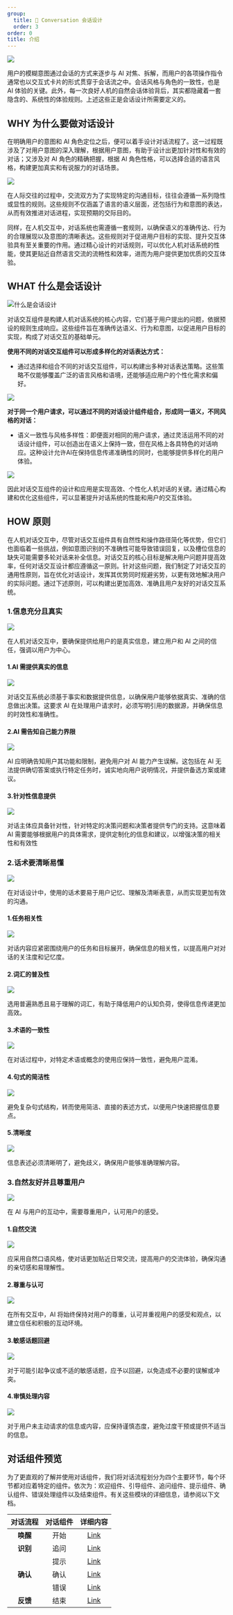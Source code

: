 ```yaml
---
group:
  title: 💭 Conversation 会话设计
  order: 3
order: 0
title: 介绍
---
```


![](https://mdn.alipayobjects.com/huamei_iwk9zp/afts/img/A*ohp_SLO1eaEAAAAAAAAAAAAADgCCAQ/fmt.webp)

用户的模糊意图通过会话的方式来逐步与 AI 对焦、拆解，而用户的各项操作指令通常也以交互式卡片的形式贯穿于会话流之中。会话风格与角色的一致性，也是 AI 体验的关键。此外，每一次良好人机的自然会话体验背后，其实都隐藏着一套隐含的、系统性的体验规则。上述这些正是会话设计所需要定义的。

## WHY 为什么要做对话设计

在明确用户的意图和 AI 角色定位之后，便可以着手设计对话流程了。这一过程既涉及了对用户意图的深入理解，根据用户意图，有助于设计出更加针对性和有效的对话；又涉及对 AI 角色的精确把握，根据 AI 角色性格，可以选择合适的语言风格，构建更加真实和有说服力的对话场景。

![](https://mdn.alipayobjects.com/huamei_iwk9zp/afts/img/A*C94kQK-GA9QAAAAAAAAAAAAADgCCAQ/fmt.webp)

在人际交往的过程中，交流双方为了实现特定的沟通目标，往往会遵循一系列隐性或显性的规则。这些规则不仅涵盖了语言的语义层面，还包括行为和意图的表达，从而有效推进对话进程，实现预期的交际目的。

同样，在人机交互中，对话系统也需遵循一套规则，以确保语义的准确传达、行为的合理展现以及意图的清晰表达。这些规则对于促进用户目标的实现、提升交互体验具有至关重要的作用。通过精心设计的对话规则，可以优化人机对话系统的性能，使其更贴近自然语言交流的流畅性和效率，进而为用户提供更加优质的交互体验。

## WHAT 什么是会话设计

![什么是会话设计](https://mdn.alipayobjects.com/huamei_iwk9zp/afts/img/A*QI3xQrObsI4AAAAAAAAAAAAADgCCAQ/fmt.webp)

对话交互组件是构建人机对话系统的核心内容，它们基于用户提出的问题，依据预设的规则生成响应。这些组件旨在准确传达语义、行为和意图，以促进用户目标的实现，构成了对话交互的基础单元。

**使用不同的对话交互组件可以形成多样化的对话表达方式：**

- 通过选择和组合不同的对话交互组件，可以构建出多种对话表达策略。这些策略不仅能够覆盖广泛的语言风格和语境，还能够适应用户的个性化需求和偏好。

![](https://mdn.alipayobjects.com/huamei_iwk9zp/afts/img/A*QROUQbGlvcwAAAAAAAAAAAAADgCCAQ/fmt.webp)

**对于同一个用户请求，可以通过不同的对话设计组件组合，形成同一语义，不同风格的对话：**

- 语义一致性与风格多样性：即便面对相同的用户请求，通过灵活运用不同的对话设计组件，可以创造出在语义上保持一致，但在风格上各具特色的对话响应。这种设计允许AI在保持信息传递准确性的同时，也能够提供多样化的用户体验。

![](https://mdn.alipayobjects.com/huamei_iwk9zp/afts/img/A*2q8gQZMp9l4AAAAAAAAAAAAADgCCAQ/fmt.webp)

因此对话交互组件的设计和应用是实现高效、个性化人机对话的关键。通过精心构建和优化这些组件，可以显著提升对话系统的性能和用户的交互体验。

## HOW 原则

在人机对话交互中，尽管对话交互组件具有自然性和操作路径简化等优势，但它们也面临着一些挑战，例如意图识别的不准确性可能导致错误回复，以及槽位信息的缺失可能需要多轮对话来补全信息。对话交互的核心目标是解决用户问题并提高效率，任何对话交互设计都应遵循这一原则。针对这些问题，我们制定了对话交互的通用性原则，旨在优化对话设计，发挥其优势同时规避劣势，以更有效地解决用户的实际问题。通过下述原则，可以构建出更加高效、准确且用户友好的对话交互系统。

### 1.信息充分且真实

![](https://mdn.alipayobjects.com/huamei_iwk9zp/afts/img/A*h_9JQLDK_JIAAAAAAAAAAAAADgCCAQ/fmt.webp)

在人机对话交互中，要确保提供给用户的是真实信息，建立用户和 AI 之间的信任，强调以用户为中心。

#### 1.AI 需提供真实的信息

<ImagePreview>
<img class="preview-img no-padding" src="https://mdn.alipayobjects.com/huamei_iwk9zp/afts/img/A*_SoFRY_Rm30AAAAAAAAAAAAADgCCAQ/fmt.webp">
</ImagePreview>

对话交互系统必须基于事实和数据提供信息，以确保用户能够依据真实、准确的信息做出决策。这要求 AI 在处理用户请求时，必须写明引用的数据源，并确保信息的时效性和准确性。

#### 2.AI 需告知自己能力界限

<ImagePreview>
<img class="preview-img no-padding" src="https://mdn.alipayobjects.com/huamei_iwk9zp/afts/img/A*83p9R7JFirgAAAAAAAAAAAAADgCCAQ/fmt.webp">
</ImagePreview>

AI 应明确告知用户其功能和限制，避免用户对 AI 能力产生误解。这包括在 AI 无法提供确切答案或执行特定任务时，诚实地向用户说明情况，并提供备选方案或建议。

#### 3.针对性信息提供

<ImagePreview>
<img class="preview-img no-padding" src="https://mdn.alipayobjects.com/huamei_iwk9zp/afts/img/A*BEkxTZKqypgAAAAAAAAAAAAADgCCAQ/fmt.webp">
</ImagePreview>

对话主体应具备针对性，针对特定的决策问题和决策者提供专门的支持。这意味着 AI 需要能够根据用户的具体需求，提供定制化的信息和建议，以增强决策的相关性和有效性

### 2.话术要清晰易懂

![](https://mdn.alipayobjects.com/huamei_iwk9zp/afts/img/A*sLjARY7FmvcAAAAAAAAAAAAADgCCAQ/fmt.webp)

在对话设计中，使用的话术要易于用户记忆、理解及清晰表意，从而实现更加有效的沟通。

#### 1.任务相关性

<ImagePreview>
<img class="preview-img no-padding" src="https://mdn.alipayobjects.com/huamei_iwk9zp/afts/img/A*wSo8Qa4UqI4AAAAAAAAAAAAADgCCAQ/fmt.webp">
</ImagePreview>

对话内容应紧密围绕用户的任务和目标展开，确保信息的相关性，以提高用户对对话的关注度和记忆度。

#### 2.词汇的普及性

<ImagePreview>
<img class="preview-img no-padding" src="https://mdn.alipayobjects.com/huamei_iwk9zp/afts/img/A*VSkrRLuLN2kAAAAAAAAAAAAADgCCAQ/fmt.webp">
</ImagePreview>

选用普遍熟悉且易于理解的词汇，有助于降低用户的认知负荷，使得信息传递更加高效。

#### 3.术语的一致性

<ImagePreview>
<img class="preview-img no-padding" src="https://mdn.alipayobjects.com/huamei_iwk9zp/afts/img/A*myBASJk_wp0AAAAAAAAAAAAADgCCAQ/fmt.webp">
</ImagePreview>

在对话过程中，对特定术语或概念的使用应保持一致性，避免用户混淆。

#### 4.句式的简洁性

<ImagePreview>
<img class="preview-img no-padding" src="https://mdn.alipayobjects.com/huamei_iwk9zp/afts/img/A*tRXKSahVc4wAAAAAAAAAAAAADgCCAQ/fmt.webp">
</ImagePreview>

避免复杂句式结构，转而使用简洁、直接的表述方式，以便用户快速把握信息要点。

#### 5.清晰度

<ImagePreview>
<img class="preview-img no-padding" src="https://mdn.alipayobjects.com/huamei_iwk9zp/afts/img/A*flR6QIBpFq0AAAAAAAAAAAAADgCCAQ/fmt.webp">
</ImagePreview>

信息表述必须清晰明了，避免歧义，确保用户能够准确理解内容。

### 3.自然友好并且尊重用户

![](https://mdn.alipayobjects.com/huamei_iwk9zp/afts/img/A*Dkx5Tat2d6IAAAAAAAAAAAAADgCCAQ/fmt.webp)

在 AI 与用户的互动中，需要尊重用户，认可用户的感受。

#### 1.自然交流

<ImagePreview>
<img class="preview-img no-padding" src="https://mdn.alipayobjects.com/huamei_iwk9zp/afts/img/A*hKpWR56DgjAAAAAAAAAAAAAADgCCAQ/fmt.webp">
</ImagePreview>

应采用自然口语风格，使对话更加贴近日常交流，提高用户的交流体验，确保沟通的亲切感和易理解性。

#### 2.尊重与认可

<ImagePreview>
<img class="preview-img no-padding" src="https://mdn.alipayobjects.com/huamei_iwk9zp/afts/img/A*WalpQrw9VvEAAAAAAAAAAAAADgCCAQ/fmt.webp">
</ImagePreview>

在所有交互中，AI 将始终保持对用户的尊重，认可并重视用户的感受和观点，以建立信任和积极的互动环境。

#### 3.敏感话题回避

<ImagePreview>
<img class="preview-img no-padding" src="https://mdn.alipayobjects.com/huamei_iwk9zp/afts/img/A*vY0wTbb5QKYAAAAAAAAAAAAADgCCAQ/fmt.webp">
</ImagePreview>

对于可能引起争议或不适的敏感话题，应予以回避，以免造成不必要的误解或冲突。

#### 4.审慎处理内容

<ImagePreview>
<img class="preview-img no-padding" src="https://mdn.alipayobjects.com/huamei_iwk9zp/afts/img/A*I2fZTL6_FpgAAAAAAAAAAAAADgCCAQ/fmt.webp">
</ImagePreview>

对于用户未主动请求的信息或内容，应保持谨慎态度，避免过度干预或提供不适当的信息。

## 对话组件预览

为了更直观的了解并使用对话组件，我们将对话流程划分为四个主要环节，每个环节都对应着特定的组件。依次为：欢迎组件、引导组件、追问组件、提示组件、确认组件、错误处理组件以及结束组件。有关这些模块的详细信息，请参阅以下文档。

| **对话流程** | **对话组件** |          **详细内容**           |
| :----------: | :----------: | :-----------------------------: |
|   **唤醒**   |     开始     |   [Link](/docs/spec/start-cn)   |
|   **识别**   |     追问     | [Link](/docs/spec/follow-up-cn) |
|              |     提示     |   [Link](/docs/spec/hint-cn)    |
|   **确认**   |     确认     |  [Link](/docs/spec/confirm-cn)  |
|              |     错误     |   [Link](/docs/spec/error-cn)   |
|   **反馈**   |     结束     |    [Link](/docs/spec/end-cn)    |
